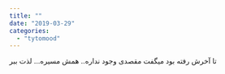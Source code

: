 ```yaml
---
title: ""
date: "2019-03-29"
categories: 
  - "tytomood"
---
```


تا آخرش رفته بود میگفت مقصدی وجود نداره.. همش مسیره... لذت ببر
